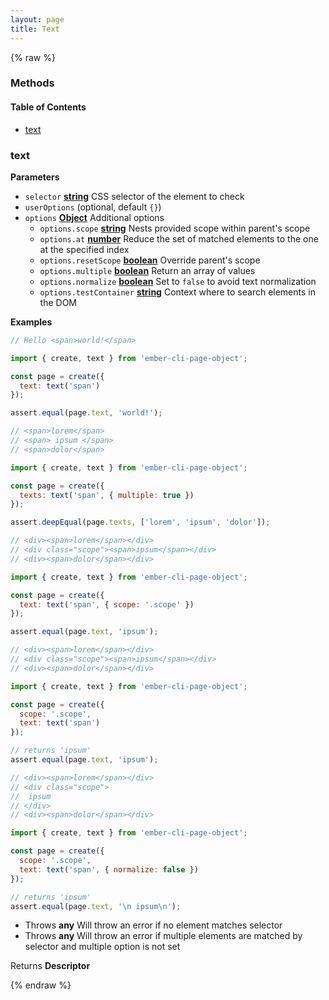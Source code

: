 ```yaml
---
layout: page
title: Text
---
```


{% raw %}
### Methods


<!-- Generated by documentation.js. Update this documentation by updating the source code. -->

#### Table of Contents

-   [text][1]

### text

**Parameters**

-   `selector` **[string][2]** CSS selector of the element to check
-   `userOptions`   (optional, default `{}`)
-   `options` **[Object][3]** Additional options
    -   `options.scope` **[string][2]** Nests provided scope within parent's scope
    -   `options.at` **[number][4]** Reduce the set of matched elements to the one at the specified index
    -   `options.resetScope` **[boolean][5]** Override parent's scope
    -   `options.multiple` **[boolean][5]** Return an array of values
    -   `options.normalize` **[boolean][5]** Set to `false` to avoid text normalization
    -   `options.testContainer` **[string][2]** Context where to search elements in the DOM

**Examples**

```javascript
// Hello <span>world!</span>

import { create, text } from 'ember-cli-page-object';

const page = create({
  text: text('span')
});

assert.equal(page.text, 'world!');
```

```javascript
// <span>lorem</span>
// <span> ipsum </span>
// <span>dolor</span>

import { create, text } from 'ember-cli-page-object';

const page = create({
  texts: text('span', { multiple: true })
});

assert.deepEqual(page.texts, ['lorem', 'ipsum', 'dolor']);
```

```javascript
// <div><span>lorem</span></div>
// <div class="scope"><span>ipsum</span></div>
// <div><span>dolor</span></div>

import { create, text } from 'ember-cli-page-object';

const page = create({
  text: text('span', { scope: '.scope' })
});

assert.equal(page.text, 'ipsum');
```

```javascript
// <div><span>lorem</span></div>
// <div class="scope"><span>ipsum</span></div>
// <div><span>dolor</span></div>

import { create, text } from 'ember-cli-page-object';

const page = create({
  scope: '.scope',
  text: text('span')
});

// returns 'ipsum'
assert.equal(page.text, 'ipsum');
```

```javascript
// <div><span>lorem</span></div>
// <div class="scope">
//  ipsum
// </div>
// <div><span>dolor</span></div>

import { create, text } from 'ember-cli-page-object';

const page = create({
  scope: '.scope',
  text: text('span', { normalize: false })
});

// returns 'ipsum'
assert.equal(page.text, '\n ipsum\n');
```

-   Throws **any** Will throw an error if no element matches selector
-   Throws **any** Will throw an error if multiple elements are matched by selector and multiple option is not set

Returns **Descriptor** 

[1]: #text

[2]: https://developer.mozilla.org/docs/Web/JavaScript/Reference/Global_Objects/String

[3]: https://developer.mozilla.org/docs/Web/JavaScript/Reference/Global_Objects/Object

[4]: https://developer.mozilla.org/docs/Web/JavaScript/Reference/Global_Objects/Number

[5]: https://developer.mozilla.org/docs/Web/JavaScript/Reference/Global_Objects/Boolean
{% endraw %}